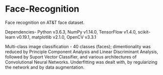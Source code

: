 # Face-Recognition
Face recognition on AT&T face dataset.

Dependencies- Python v3.6.3, NumPy v1.14.0, TensorFlow v1.4.0, scikit-learn v0.19.1, matplotlib v2.1.0, OpenCV v3.3.1

Multi-class image classification - 40 classes (faces); dimentionality was reduced by Principle Component Analysis and Linear Discriminant Analysis, followed by Suport Vector Classifier, and various architectures of Convolutional Neural Networks. Underfitting was dealt with, by regularizing the network and by data augmentation. 
